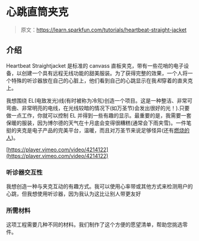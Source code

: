 # 心跳直筒夹克

> 原文：<https://learn.sparkfun.com/tutorials/heartbeat-straight-jacket>

## 介绍

Heartbeat Straightjacket 是标准的 canvass 直板夹克，带有一些花哨的电子设备，以创建一个具有远程无线功能的甜美服装。为了获得完整的效果，一个人将一个特殊的听诊器放在自己的心脏上，他们看到自己的心跳显示在我*和*穿着的直夹克上。

我想围绕 EL(电致发光)线(有时被称为冷氖)创造一个项目。这是一种整洁、非常可弯曲、非常明亮的电线，在光线较暗的情况下(如万圣节)会发出很好的光！).只要做一点工作，你就可以控制 EL 并得到一些有趣的显示。最重要的是，我需要一套保暖的服装，因为博尔德的天气在十月底会变得很糟糕(通常会下雨夹雪)。一件笔挺的夹克是电子产品的完美平台，温暖，而且对万圣节来说足够怪异(还有[燃烧的人](http://burningman.org/))。

[https://player.vimeo.com/video/4214122](https://player.vimeo.com/video/4214122)

### 听诊器交互性

我想创造一种与夹克互动的有趣方式。我可以使用心率带或其他方式来检测用户的心跳，但我想使用听诊器，因为我认为这比让别人带更友好

### 所需材料

这项工程需要几种不同的材料。我们制作了这个方便的愿望清单，帮助您挑选零件。